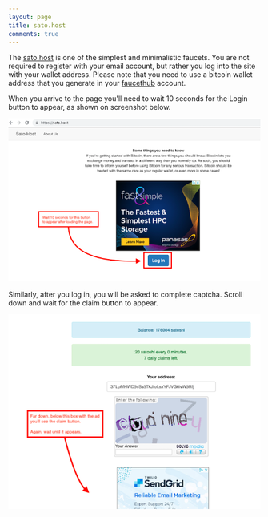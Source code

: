 ```yaml
---
layout: page
title: sato.host
comments: true
---
```


The <a href="http://bit.ly/sato-host" target="_blank">sato.host</a> is one of the simplest and minimalistic faucets. You are not required to register with your email account, but rather you log into the site with your wallet address. Please note that you need to use a bitcoin wallet address that you generate in your <a href="http://bit.ly/www-faucethub" target="_blank">faucethub</a> account.
<p>
When you arrive to the page you'll need to wait 10 seconds for the Login button to appear, as shown on screenshot below.
<p> </p>
<img src="/assets/images/sato-01.png" border="0">
<p> </p>
Similarly, after you log in, you will be asked to complete captcha. Scroll down and wait for the claim button to appear.
<p> </p>
<img src="/assets/images/sato-02.png" border="0">
